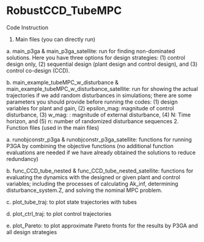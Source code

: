 # RobustCCD_TubeMPC

Code Instruction
1.	Main files (you can directly run)

  a. main_p3ga & main_p3ga_satellite: run for finding non-dominated solutions. Here you have three options for design strategies: (1) control design only, (2) sequential design (plant design and control design), and (3) control co-design (CCD).

  b.	main_example_tubeMPC_w_disturbance & main_example_tubeMPC_w_disturbance_satellite: run for showing the actual trajectories if we add random disturbances in simulations; there are some parameters you should provide before running the codes: 
    (1) design variables for plant and gain, (2) epsilon_mag: magnitude of control disturbance, (3) w_mag: : magnitude of external disturbance, (4) N: Time horizon, and (5) n: number of randomized disturbance sequences
2.	Function files (used in the main files)

  a.	runobjconstr_p3ga & runobjconstr_p3ga_satellite: functions for running P3GA by combining the objective functions (no additional function evaluations are needed if we have already obtained the solutions to reduce redundancy)

  b.	func_CCD_tube_nested & func_CCD_tube_nested_satellite: functions for evaluating the dynamics with the designed or given plant and control variables; including the processes of calculating Ak_inf, determining disturbance_system.Z, and solving the nominal MPC problem.

  c.	plot_tube_traj: to plot state trajectories with tubes

  d.	plot_ctrl_traj: to plot control trajectories

  e.	plot_Pareto: to plot approximate Pareto fronts for the results by P3GA and all design strategies

